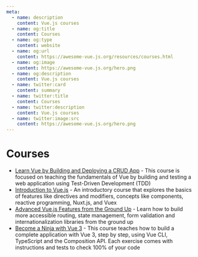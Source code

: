 ```yaml
---
meta:
  - name: description
    content: Vue.js courses
  - name: og:title
    content: Courses
  - name: og:type
    content: website
  - name: og:url
    content: https://awesome-vue.js.org/resources/courses.html
  - name: og:image
    content: https://awesome-vue.js.org/hero.png
  - name: og:description
    content: Vue.js courses
  - name: twitter:card
    content: summary
  - name: twitter:title
    content: Courses
  - name: twitter:description
    content: Vue.js courses
  - name: twitter:image:src
    content: https://awesome-vue.js.org/hero.png
---
```


# Courses

- [Learn Vue by Building and Deploying a CRUD App](https://testdriven.io/courses/learn-vue/) - This course is focused on teaching the fundamentals of Vue by building and testing a web application using Test-Driven Development (TDD)
- [Introduction to Vue.js](https://frontendmasters.com/courses/vue/) - An introductory course that explores the basics of features like directives and modifiers, concepts like components, reactive programming, Nuxt.js, and Vuex
- [Advanced Vue.js Features from the Ground Up](https://frontendmasters.com/courses/advanced-vue/) - Learn how to build more accessible routing, state management, form validation and internationalization libraries from the ground up
- [Become a Ninja with Vue 3](https://vue-exercises.ninja-squad.com) - This course teaches how to build a complete application with Vue 3, step by step, using Vue CLI, TypeScript and the Composition API. Each exercise comes with instructions and tests to check 100% of your code
